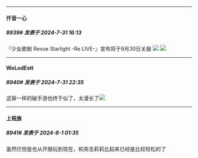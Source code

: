 ﻿
*****

####  仟音一心  
##### 8939#       发表于 2024-7-31 16:13

『少女歌剧 Revue Starlight -Re LIVE-』宣布将于9月30日关服
<img src="https://s3.bmp.ovh/imgs/2024/07/31/d0e2cfa65d68c0ec.png" referrerpolicy="no-referrer">
<img src="https://s3.bmp.ovh/imgs/2024/07/31/3caacbb2fb8e1dcf.png" referrerpolicy="no-referrer">


*****

####  WoLodEstt  
##### 8940#       发表于 2024-7-31 22:35

这屎一样的破手游也终于似了，太漫长了<img src="https://static.saraba1st.com/image/smiley/face2017/151.png" referrerpolicy="no-referrer">


*****

####  上班族  
##### 8941#       发表于 2024-8-1 01:35

虽然烂但是也从开服玩到现在，和突击莉莉比起来已经是比较轻松的了

